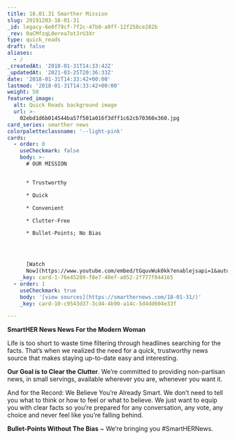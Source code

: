 ```yaml
---
title: 18.01.31 Smarther Mission
slug: 20191203-18-01-31
_id: legacy-6e0f79cf-7f2c-47b0-a9ff-12f258ce282b
_rev: 0aCMfzqL0erea7otJrU3Xr
type: quick_reads
draft: false
aliases:
  - /
_createdAt: '2018-01-31T14:33:42Z'
_updatedAt: '2021-03-25T20:36:33Z'
date: '2018-01-31T14:33:42+00:00'
lastmod: '2018-01-31T14:33:42+00:00'
weight: 50
featured_image:
  alt: Quick Reads background image
  url: >-
    02ebd1d6b014544ba57f501a016f3dff1c62cb70360x360.jpg
card_series: smarther news
colorpaletteclassname: '--light-pink'
cards:
  - order: 0
    useCheckmark: false
    body: >-
      # OUR MISSION


      * Trustworthy

      * Quick

      * Convenient

      * Clutter-Free

      * Bullet-Points; No Bias




      [Watch
      Now](https://www.youtube.com/embed/tGquvWuk0kk?enablejsapi=1&autoplay=1&rel=0)
    _key: card-1-76e45289-f8e7-40ef-a052-2f777f044165
  - order: 1
    useCheckmark: true
    body: '[view sources](https://smarthernews.com/18-01-31/)'
    _key: card-10-c9543d37-3cd4-4b90-a14c-5d4dd604e33f

---
```

**SmartHER News News For the Modern Woman**

Life is too short to waste time filtering through headlines searching for the facts. That’s when we realized the need for a quick, trustworthy news source that makes staying up-to-date easy and interesting.

**Our Goal is to Clear the Clutter**. We’re committed to providing non-partisan news, in small servings, available wherever you are, whenever you want it.

And for the Record: We Believe You’re Already Smart. We don’t need to tell you what to think or how to feel or what to believe. We just want to equip you with clear facts so you’re prepared for any conversation, any vote, any choice and never feel like you’re falling behind.

**Bullet-Points Without The Bias** ~ We’re bringing you #SmartHERNews.